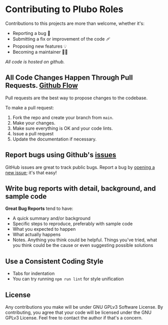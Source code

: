 # Contributing to Plubo Roles
Contributions to this projects are more than welcome, whether it's:

- Reporting a bug 🐛
- Submitting a fix or improvement of the code 🩹
- Proposing new features 💡
- Becoming a maintainer 🧑‍💼

*All code is hosted on github.*

## All Code Changes Happen Through Pull Requests. [Github Flow](https://guides.github.com/introduction/flow/index.html)
Pull requests are the best way to propose changes to the codebase.

To make a pull request:

1. Fork the repo and create your branch from `main`.
2. Make your changes.
3. Make sure everything is OK and your code lints.
4. Issue a pull request
5. Update the documentation if necessary.

## Report bugs using Github's [issues](https://github.com/joanrodas/plubo-roles/issues)
GitHub issues are great to track public bugs. Report a bug by [opening a new issue](https://github.com/joanrodas/plubo-roles/issues/new/choose); it's that easy!

## Write bug reports with detail, background, and sample code

**Great Bug Reports** tend to have:

- A quick summary and/or background
- Specific steps to reproduce, preferably with sample code
- What you expected to happen
- What actually happens
- Notes. Anything you think could be helpful. Things you've tried, what you think could be the cause or even suggesting possible solutions


## Use a Consistent Coding Style

* Tabs for indentation
* You can try running `npm run lint` for style unification

## License

Any contributions you make will be under GNU GPLv3 Software License. By contributing, you agree that your code will be licensed under the GNU GPLv3 License.
Feel free to contact the author if that's a concern.
